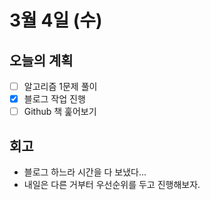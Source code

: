 # 3월 4일 \(수\)

## 오늘의 계획

* [ ] 알고리즘 1문제 풀이
* [x] 블로그 작업 진행
* [ ] Github 책 훑어보기

## 회고

* 블로그 하느라 시간을 다 보냈다...
* 내일은 다른 거부터 우선순위를 두고 진행해보자.

